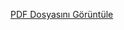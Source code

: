 [PDF Dosyasını Görüntüle](https://drive.google.com/file/d/1gO-5iJDDptQ8DGe34K5EitzoLBrOWWzw/preview)
